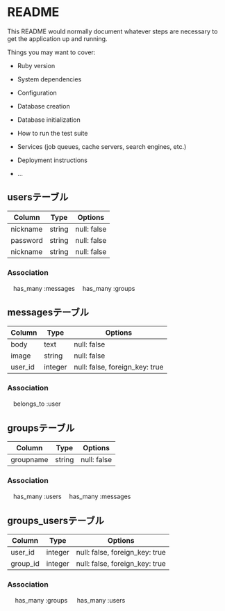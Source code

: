 # README

This README would normally document whatever steps are necessary to get the
application up and running.

Things you may want to cover:

* Ruby version

* System dependencies

* Configuration

* Database creation

* Database initialization

* How to run the test suite

* Services (job queues, cache servers, search engines, etc.)

* Deployment instructions

* ...
## usersテーブル

|Column|Type|Options|
|------|----|-------|
|nickname|string|null: false|
|password|string|null: false|
|nickname|string|null: false|

### Association
 　has_many :messages
 　has_many :groups

## messagesテーブル

|Column|Type|Options|
|------|----|-------|
|body|text|null: false|
|image|string|null: false|
|user_id|integer|null: false, foreign_key: true|

### Association
 　belongs_to :user

## groupsテーブル

|Column|Type|Options|
|------|----|-------|
|groupname|string|null: false|

### Association
 　has_many :users
 　has_many :messages

## groups_usersテーブル

|Column|Type|Options|
|------|----|-------|
|user_id|integer|null: false, foreign_key: true|
|group_id|integer|null: false, foreign_key: true|

### Association
　 has_many :groups
　 has_many :users